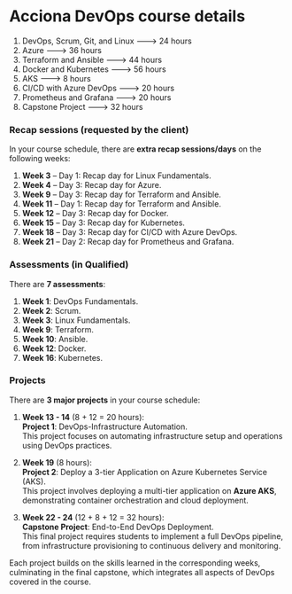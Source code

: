 # Acciona DevOps course details

1. DevOps, Scrum, Git, and Linux      ---> 24 hours
2. Azure                              ---> 36 hours
3. Terraform and Ansible              ---> 44 hours
4. Docker and Kubernetes              ---> 56 hours
5. AKS                                ---> 8 hours
5. CI/CD with Azure DevOps            ---> 20 hours
6. Prometheus and Grafana             ---> 20 hours
7. Capstone Project                   ---> 32 hours


### Recap sessions (requested by the client)

In your course schedule, there are **extra recap sessions/days** on the following weeks:

1. **Week 3**   – Day 1: Recap day for Linux Fundamentals.
2. **Week 4**   – Day 3: Recap day for Azure.
3. **Week 9**   – Day 3: Recap day for Terraform and Ansible.
4. **Week 11**  – Day 1: Recap day for Terraform and Ansible.
5. **Week 12**  – Day 3: Recap day for Docker.
6. **Week 15**  – Day 3: Recap day for Kubernetes.
7. **Week 18**  – Day 3: Recap day for CI/CD with Azure DevOps.
8. **Week 21**  – Day 2: Recap day for Prometheus and Grafana.


### Assessments (in Qualified)

There are **7 assessments**:

1. **Week 1**: DevOps Fundamentals.
2. **Week 2**: Scrum.
3. **Week 3**: Linux Fundamentals.
4. **Week 9**: Terraform.
5. **Week 10**: Ansible.
6. **Week 12**: Docker.
7. **Week 16**: Kubernetes.

### Projects

There are **3 major projects** in your course schedule:

1. **Week 13 - 14** (8 + 12 = 20 hours):  
   **Project 1**: DevOps-Infrastructure Automation.  
   This project focuses on automating infrastructure setup and operations using DevOps practices.

2. **Week 19** (8 hours):  
   **Project 2**: Deploy a 3-tier Application on Azure Kubernetes Service (AKS).  
   This project involves deploying a multi-tier application on **Azure AKS**, demonstrating container orchestration and cloud deployment.

3. **Week 22 - 24** (12 + 8 + 12 = 32 hours):  
   **Capstone Project**: End-to-End DevOps Deployment.  
   This final project requires students to implement a full DevOps pipeline, from infrastructure provisioning to continuous delivery and monitoring.

Each project builds on the skills learned in the corresponding weeks, culminating in the final capstone, which integrates all aspects of DevOps covered in the course.